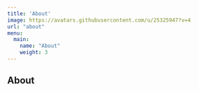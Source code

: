 ```yaml
---
title: 'About'
image: https://avatars.githubusercontent.com/u/25325947?v=4
url: "about"
menu:
  main:
    name: "About"
    weight: 3
---
```


## About
